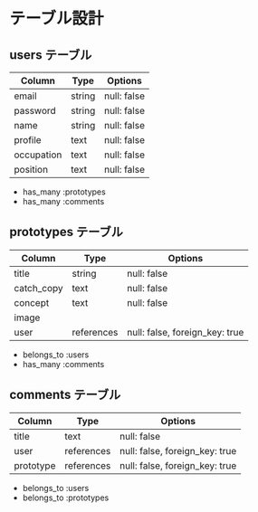 # テーブル設計

## users テーブル

| Column     | Type   | Options     |
| ---------- | ------ | ----------- |
| email      | string | null: false |
| password   | string | null: false |
| name       | string | null: false |
| profile    | text   | null: false |
| occupation | text   | null: false |
| position   | text   | null: false |

- has_many :prototypes
- has_many :comments

## prototypes テーブル

| Column     | Type       | Options                        |
| ---------- | ---------- | ------------------------------ |
| title      | string     | null: false                    |
| catch_copy | text       | null: false                    |
| concept    | text       | null: false                    |
| image      |            |                                |
| user       | references | null: false, foreign_key: true |
   
- belongs_to :users
- has_many :comments


## comments テーブル

| Column     | Type       | Options                        |
| ---------- | ---------- | ------------------------------ |
| title      | text       | null: false                    |
| user       | references | null: false, foreign_key: true |
| prototype  | references | null: false, foreign_key: true |

- belongs_to :users
- belongs_to :prototypes